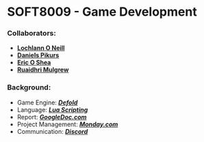 <!--https://github.com/darsaveli/Readme-Markdown-Syntax-->

# SOFT8009 - Game Development
### Collaborators:
* **[Lochlann O Neill](https://github.com/lochlannoneill)**
* **[Daniels Pikurs](https://github.com/danielspikurs)**  
* **[Eric O Shea](https://github.com/ericosheacork)**  
* **[Ruaidhri Mulgrew](https://github.com/RuaidhriMulgrew)**  

### Background:
* Game Engine: ***[Defold](https://defold.com/)***
* Language: ***[Lua Scripting](https://www.lua.org/)***
* Report: ***[GoogleDoc.com](https://docs.google.com/document/d/1LDDofAmBIzmuovxZfRPw5pQWtj--uftGkp9igMtl8As/edit?usp=sharing)***
* Project Management: ***[Monday.com](https://lochlannoneill.monday.com/boards/3393810677)***
* Communication: ***[Discord](https://discord.gg/SKTmfVWEtJ)***


